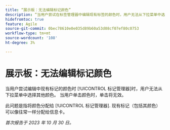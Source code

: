 ```yaml
---
title: “展示板：无法编辑标记颜色”
description: “当用户尝试在标签管理器中编辑现有标签的颜色时，用户无法从下拉菜单中选择其他颜色。 当用户单击颜色时，单击将无效。”
hidefromtoc: true
feature: Agile
source-git-commit: 0bec78610e0e035d89b60a53d08cf07ef80c0753
workflow-type: tm+mt
source-wordcount: '108'
ht-degree: 3%

---
```



# 展示板：无法编辑标记颜色

当用户尝试编辑中现有标记的颜色时 [!UICONTROL 标记管理器]时，用户无法从下拉菜单中选择其他颜色。 当用户单击颜色时，单击将无效。

此问题是指将颜色分配给 [!UICONTROL 标记管理器]. 现有标记（包括其颜色）可以像往常一样分配给信息卡。

_首次报告于 2023 年 10 月 30 日。_
